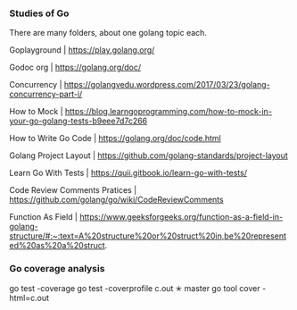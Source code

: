 ###  Studies of Go

There are many folders, about one golang topic each.

Goplayground | https://play.golang.org/

Godoc org | https://golang.org/doc/

Concurrency | https://golangvedu.wordpress.com/2017/03/23/golang-concurrency-part-i/

How to Mock | https://blog.learngoprogramming.com/how-to-mock-in-your-go-golang-tests-b9eee7d7c266

How to Write Go Code | https://golang.org/doc/code.html

Golang Project Layout | https://github.com/golang-standards/project-layout

Learn Go With Tests | https://quii.gitbook.io/learn-go-with-tests/

Code Review Comments Pratices | https://github.com/golang/go/wiki/CodeReviewComments

Function As Field | https://www.geeksforgeeks.org/function-as-a-field-in-golang-structure/#:~:text=A%20structure%20or%20struct%20in,be%20represented%20as%20a%20struct.

### Go coverage analysis

go test -coverage
go test -coverprofile c.out                                                                                     ✭ master
go tool cover -html=c.out   
